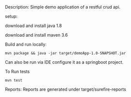 
Description:
Simple demo application of a restful crud api.

setup:

download and install java 1.8

download and install maven 3.6

Build and run locally:
```
mvn package && java -jar target/demoApp-1.0-SNAPSHOT.jar
```
Can also be run via IDE configure it as a springboot project.

To Run tests

```
mvn test
```

Reports:
Reports are generated under target/surefire-reports